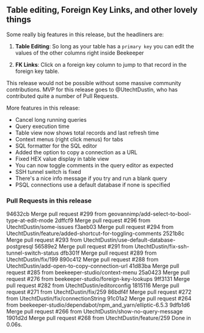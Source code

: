
## Table editing, Foreign Key Links, and other lovely things




Some really big features in this release, but the headliners are:
1. **Table Editing**: So long as your table has a `primary key` you can edit the values of the other columns right inside Beekeeper

2. **FK Links**: Click on a foreign key column to jump to that record in the foreign key table.

This release would not be possible without some massive community contributions. MVP for this release goes to @UtechtDustin, who has contributed quite a number of Pull Requests.

More features in this release:
- Cancel long running queries
- Query execution time
- Table view now shows total records and last refresh time
- Context menus (right click menus) for tabs
- SQL formatter for the SQL editor
- Added the option to copy a connection as a URL
- Fixed HEX value display in table view
- You can now toggle comments in the query editor as expected
- SSH tunnel switch is fixed
- There's a nice info message if you try and run a blank query
- PSQL connections use a default database if none is specified


### Pull Requests in this release

94632cb Merge pull request #299 from geovannimp/add-select-to-bool-type-at-edit-mode
2dffcf9 Merge pull request #296 from UtechtDustin/some-issues
f3aeb03 Merge pull request #294 from UtechtDustin/feature/added-shortcut-for-toggling-comments
2521b8c Merge pull request #293 from UtechtDustin/use-default-database-postgresql
56589e2 Merge pull request #291 from UtechtDustin/fix-ssh-tunnel-switch-status
dfb301f Merge pull request #289 from UtechtDustin/fix/199
890c412 Merge pull request #288 from UtechtDustin/add-open-to-copy-connection-url
41d83ba Merge pull request #285 from beekeeper-studio/context-menu
25a0423 Merge pull request #276 from beekeeper-studio/foreign-key-lookups
9ff3131 Merge pull request #282 from UtechtDustin/editorconfig
1815116 Merge pull request #271 from UtechtDustin/fix/259
86bdf4f Merge pull request #272 from UtechtDustin/fix/connectionString
91c01a2 Merge pull request #264 from beekeeper-studio/dependabot/npm_and_yarn/elliptic-6.5.3
9dfb1d6 Merge pull request #266 from UtechtDustin/show-no-query-message
1901d2d Merge pull request #268 from UtechtDustin/feature/259
Done in 0.06s.
